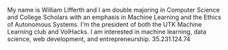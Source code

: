 My name is William LIfferth and I am double majoring in Computer Science and College Scholars with an emphasis in Machine Learning and the Ethics of Autonomous Systems. I'm the president of both the UTK Machine Learning club and VolHacks. I am interested in machine learning, data science, web development, and entrepreneurship.
35.231.124.74
